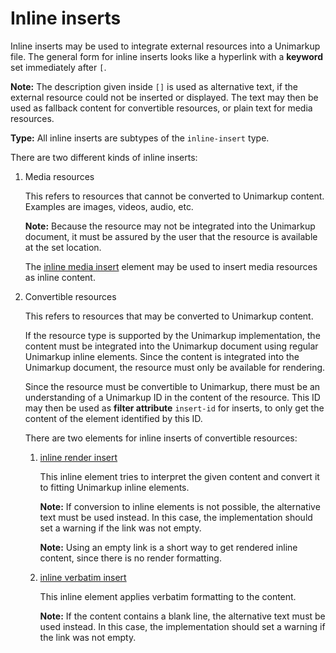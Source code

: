 # Inline inserts

Inline inserts may be used to integrate external resources into a Unimarkup file.
The general form for inline inserts looks like a hyperlink with a **keyword** set immediately after `[`.

**Note:** The description given inside `[]` is used as alternative text, if the external resource could not be inserted or displayed. The text may then be used as fallback content for convertible resources, or plain text for media resources.

**Type:** All inline inserts are subtypes of the `inline-insert` type.

There are two different kinds of inline inserts:

1. Media resources

   This refers to resources that cannot be converted to Unimarkup content.
   Examples are images, videos, audio, etc.

   **Note:** Because the resource may not be integrated into the Unimarkup document, it must be assured by the user that the resource is available at the set location.

   The [inline media insert](/markup/inlines/boxes/inserts/inline-media-insert.md) element may be used to insert media resources as inline content.

2. Convertible resources

   This refers to resources that may be converted to Unimarkup content.
   
   If the resource type is supported by the Unimarkup implementation, the content must be integrated into the Unimarkup document using regular Unimarkup inline elements.
   Since the content is integrated into the Unimarkup document, the resource must only be available for rendering.

   Since the resource must be convertible to Unimarkup, there must be an understanding of a Unimarkup ID in the content of the resource.
   This ID may then be used as **filter attribute** `insert-id` for inserts, to only get the content of the element identified by this ID.

   There are two elements for inline inserts of convertible resources:

   1. [inline render insert](/markup/inlines/boxes/inserts/inline-render-insert.md)

      This inline element tries to interpret the given content and convert it to fitting Unimarkup inline elements.

      **Note:** If conversion to inline elements is not possible, the alternative text must be used instead. In this case, the implementation should set a warning if the link was not empty.

      **Note:** Using an empty link is a short way to get rendered inline content, since there is no render formatting.

   2. [inline verbatim insert](/markup/inlines/boxes/inserts/inline-verbatim-insert.md)

      This inline element applies verbatim formatting to the content.

      **Note:** If the content contains a blank line, the alternative text must be used instead. In this case, the implementation should set a warning if the link was not empty.

